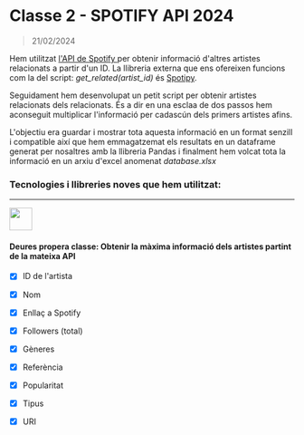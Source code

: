 # Classe 2 - SPOTIFY API 2024

> 21/02/2024

Hem utilitzat <a href="https://developer.spotify.com/documentation/web-api">l'API de Spotify </a> per obtenir informació d'altres artistes relacionats a partir d'un ID. La llibreria externa que ens ofereixen funcions com la del script: _get_related(artist_id)_ és <a href="https://spotipy.readthedocs.io/en/2.22.1/">Spotipy</a>.

Seguidament hem desenvolupat un petit script per obtenir artistes relacionats dels relacionats. És a dir en una esclaa de dos passos hem aconseguit multiplicar l'informació per cadascún dels primers artistes afins.

L'objectiu era guardar i mostrar tota aquesta informació en un format senzill i compatible així que hem emmagatzemat els resultats en un dataframe generat per nosaltres amb la llibreria Pandas i finalment hem volcat tota la informació en un arxiu d'excel anomenat _database.xlsx_

### Tecnologies i llibreries noves que hem utilitzat: 
<hr>
<img src="https://cdn-icons-png.freepik.com/512/10748/10748293.png" width="40px">

 #### Deures propera classe: Obtenir la màxima informació dels artistes partint de la mateixa API 
   
 - [x] ID de l'artista
 - [x] Nom
 - [x] Enllaç a Spotify
 - [x] Followers (total)
 - [x] Gèneres
 - [x] Referència
 - [x] Popularitat
 - [x] Tipus
 - [x] URI




